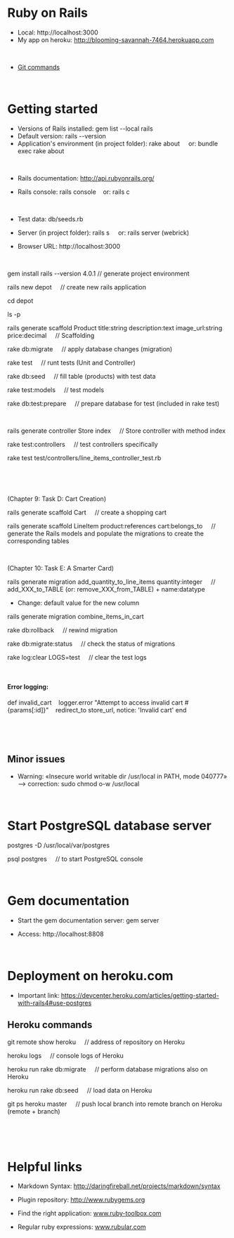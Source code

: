 Ruby on Rails
=============

* Local: http://localhost:3000
* My app on heroku: http://blooming-savannah-7464.herokuapp.com


&nbsp;


* [Git commands](/Git_commands.md)


&nbsp;



Getting started
===============

* Versions of Rails installed: gem list --local rails
* Default version: rails --version
* Application's environment (in project folder): rake about &nbsp;&nbsp;&nbsp; or: bundle exec rake about

&nbsp;

* Rails documentation: http://api.rubyonrails.org/

* Rails console: rails console &nbsp;&nbsp;&nbsp;or: rails c

&nbsp;

* Test data: db/seeds.rb

* Server (in project folder): rails s &nbsp;&nbsp;&nbsp; or: rails server (webrick)
* Browser URL: http://localhost:3000

&nbsp;

gem install rails --version 4.0.1	// generate project environment

rails new depot &nbsp;&nbsp;&nbsp; // create new rails application

cd depot

ls -p

rails generate scaffold Product title:string description:text image_url:string price:decimal &nbsp;&nbsp;&nbsp; // Scaffolding

rake db:migrate &nbsp;&nbsp;&nbsp; // apply database changes (migration)

rake test &nbsp;&nbsp;&nbsp; // runt tests (Unit and Controller)

rake db:seed &nbsp;&nbsp;&nbsp; // fill table (products) with test data

rake test:models &nbsp;&nbsp;&nbsp; // test models

rake db:test:prepare &nbsp;&nbsp;&nbsp; // prepare database for test (included in rake test)


&nbsp;

rails generate controller Store index &nbsp;&nbsp;&nbsp; // Store controller with method index

rake test:controllers &nbsp;&nbsp;&nbsp; // test controllers specifically

rake test test/controllers/line_items_controller_test.rb

&nbsp;

&nbsp;


(Chapter 9: Task D: Cart Creation)

rails generate scaffold Cart &nbsp;&nbsp;&nbsp; // create a shopping cart

rails generate scaffold LineItem product:references cart:belongs_to &nbsp;&nbsp;&nbsp; // generate the Rails models and populate the migrations to create the corresponding tables

&nbsp;

(Chapter 10: Task E: A Smarter Card)

rails generate migration add_quantity_to_line_items quantity:integer &nbsp;&nbsp;&nbsp; // add_XXX_to_TABLE (or: remove_XXX_from_TABLE) + name:datatype

* Change: default value for the new column

rails generate migration combine_items_in_cart

rake db:rollback &nbsp;&nbsp;&nbsp; // rewind migration

rake db:migrate:status &nbsp;&nbsp;&nbsp; // check the status of migrations

rake log:clear LOGS=test &nbsp;&nbsp;&nbsp; // clear the test logs


&nbsp;

#### Error logging:

def invalid_cart
&nbsp;&nbsp; logger.error "Attempt to access invalid cart #{params[:id]}"
&nbsp;&nbsp; redirect_to store_url, notice: 'Invalid cart'
end

&nbsp;

&nbsp;


## Minor issues

* Warning: «Insecure world writable dir /usr/local in PATH, mode 040777» --> correction: sudo chmod o-w /usr/local



&nbsp;



Start PostgreSQL database server
================================

postgres -D /usr/local/var/postgres

psql postgres &nbsp;&nbsp;&nbsp; // to start PostgreSQL console



&nbsp;



Gem documentation
=================

* Start the gem documentation server: gem server

* Access: http://localhost:8808


&nbsp;

	


Deployment on heroku.com
========================

* Important link: https://devcenter.heroku.com/articles/getting-started-with-rails4#use-postgres


## Heroku commands

git remote show heroku &nbsp;&nbsp;&nbsp; // address of repository on Heroku

heroku logs &nbsp;&nbsp;&nbsp; // console logs of Heroku

heroku run rake db:migrate &nbsp;&nbsp;&nbsp; // perform database migrations also on Heroku

heroku run rake db:seed &nbsp;&nbsp;&nbsp; // load data on Heroku

git ps heroku master &nbsp;&nbsp;&nbsp; // push local branch into remote branch on Heroku (remote + branch)



&nbsp;




&nbsp;


Helpful links
=============

* Markdown Syntax: http://daringfireball.net/projects/markdown/syntax

* Plugin repository: http://www.rubygems.org

* Find the right application: www.ruby-toolbox.com

* Regular ruby expressions: www.rubular.com


